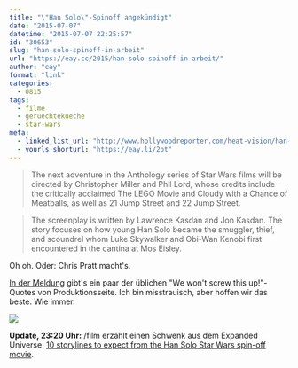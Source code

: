 ```yaml
---
title: "\"Han Solo\"-Spinoff angekündigt"
date: "2015-07-07"
datetime: "2015-07-07 22:25:57"
id: "30653"
slug: "han-solo-spinoff-in-arbeit"
url: "https://eay.cc/2015/han-solo-spinoff-in-arbeit/"
author: "eay"
format: "link"
categories:
  - 0815
tags:
  - filme
  - geruechtekueche
  - star-wars
meta:
  - linked_list_url: "http://www.hollywoodreporter.com/heat-vision/han-solo-star-wars-spinoff-807153"
  - yourls_shorturl: "https://eay.li/2ot"
---
```


> The next adventure in the Anthology series of Star Wars films will be directed by Christopher Miller and Phil Lord, whose credits include the critically acclaimed The LEGO Movie and Cloudy with a Chance of Meatballs, as well as 21 Jump Street and 22 Jump Street.

> The screenplay is written by Lawrence Kasdan and Jon Kasdan. The story focuses on how young Han Solo became the smuggler, thief, and scoundrel whom Luke Skywalker and Obi-Wan Kenobi first encountered in the cantina at Mos Eisley.

Oh oh. Oder: Chris Pratt macht's.

[In der Meldung](http://www.starwars.com/news/christopher-miller-and-phil-lord-to-helm-han-solo-anthology-film) gibt's ein paar der üblichen "We won't screw this up!"-Quotes von Produktionsseite. Ich bin misstrauisch, aber hoffen wir das beste. Wie immer.

![](https://eay.cc/uploads/2015/hansolo-spinoff-imessage.png)

**Update, 23:20 Uhr:** /film erzählt einen Schwenk aus dem Expanded Universe: [10 storylines to expect from the Han Solo Star Wars spin-off movie](http://www.slashfilm.com/han-solo-movie-about/).
